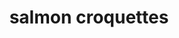 ---
id: 593044f844e3ce00113dfb4c
servings:
notes:
directions:
ingredients:
rating: 4
ease: intermediate
category: main course
href: 'https://www.foodnetwork.com/recipes/paula-deen/salmon-croquettes-recipe/index.html'
totalTime:
cookTime:
prepTime:
title: salmon croquettes
slug: salmon-croquettes
---
